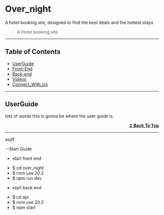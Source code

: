 # Over_night
A hotel booking site, designed to find the best deals and the hottest stays

> A Hotel booking site

---

## Table of Contents

-  [UserGuide](#userGuide)
-  [Front-End](#front-end)
-  [Back-end](#back-end)
-  [Videos](#videos)
-  [Connect_With_Us](#connect_with_us)

---

## UserGuide

lots of words this is gonna be where the user guide is

<div align="right">
    <b><a href="##table-of-contents">↥ Back To Top</a></b>
</div>

---



stuff

--Start Guide
* start front end 
- $ cd over_night
- $ nvm use 20.2
- $ npm run dev
* start back end
- $ cd api
- $ nvm use 20.2
- $ npm start